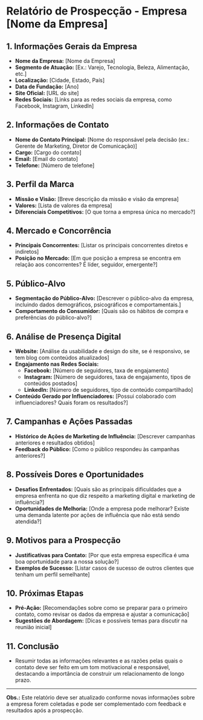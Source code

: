 # Relatório de Prospecção - Empresa [Nome da Empresa]

## 1. Informações Gerais da Empresa
- **Nome da Empresa:** [Nome da Empresa]
- **Segmento de Atuação:** [Ex.: Varejo, Tecnologia, Beleza, Alimentação, etc.]
- **Localização:** [Cidade, Estado, País]
- **Data de Fundação:** [Ano]
- **Site Oficial:** [URL do site]
- **Redes Sociais:** [Links para as redes sociais da empresa, como Facebook, Instagram, LinkedIn]

## 2. Informações de Contato
- **Nome do Contato Principal:** [Nome do responsável pela decisão (ex.: Gerente de Marketing, Diretor de Comunicação)]
- **Cargo:** [Cargo do contato]
- **Email:** [Email do contato]
- **Telefone:** [Número de telefone]

## 3. Perfil da Marca
- **Missão e Visão:** [Breve descrição da missão e visão da empresa]
- **Valores:** [Lista de valores da empresa]
- **Diferenciais Competitivos:** [O que torna a empresa única no mercado?]

## 4. Mercado e Concorrência
- **Principais Concorrentes:** [Listar os principais concorrentes diretos e indiretos]
- **Posição no Mercado:** [Em que posição a empresa se encontra em relação aos concorrentes? É líder, seguidor, emergente?]

## 5. Público-Alvo
- **Segmentação do Público-Alvo:** [Descrever o público-alvo da empresa, incluindo dados demográficos, psicográficos e comportamentais.]
- **Comportamento do Consumidor:** [Quais são os hábitos de compra e preferências do público-alvo?]

## 6. Análise de Presença Digital
- **Website:** [Análise da usabilidade e design do site, se é responsivo, se tem blog com conteúdos atualizados]
- **Engajamento nas Redes Sociais:**
  - **Facebook:** [Número de seguidores, taxa de engajamento]
  - **Instagram:** [Número de seguidores, taxa de engajamento, tipos de conteúdos postados]
  - **LinkedIn:** [Número de seguidores, tipo de conteúdo compartilhado]
- **Conteúdo Gerado por Influenciadores:** [Possui colaborado com influenciadores? Quais foram os resultados?]

## 7. Campanhas e Ações Passadas
- **Histórico de Ações de Marketing de Influência:** [Descrever campanhas anteriores e resultados obtidos]
- **Feedback do Público:** [Como o público respondeu às campanhas anteriores?]

## 8. Possíveis Dores e Oportunidades
- **Desafios Enfrentados:** [Quais são as principais dificuldades que a empresa enfrenta no que diz respeito a marketing digital e marketing de influência?]
- **Oportunidades de Melhoria:** [Onde a empresa pode melhorar? Existe uma demanda latente por ações de influência que não está sendo atendida?]

## 9. Motivos para a Prospecção
- **Justificativas para Contato:** [Por que esta empresa específica é uma boa oportunidade para a nossa solução?]
- **Exemplos de Sucesso:** [Listar casos de sucesso de outros clientes que tenham um perfil semelhante]

## 10. Próximas Etapas
- **Pré-Ação:** [Recomendações sobre como se preparar para o primeiro contato, como revisar os dados da empresa e ajustar a comunicação]
- **Sugestões de Abordagem:** [Dicas e possíveis temas para discutir na reunião inicial]

## 11. Conclusão
- Resumir todas as informações relevantes e as razões pelas quais o contato deve ser feito em um tom motivacional e responsável, destacando a importância de construir um relacionamento de longo prazo.

---

**Obs.:** Este relatório deve ser atualizado conforme novas informações sobre a empresa forem coletadas e pode ser complementado com feedback e resultados após a prospecção.
